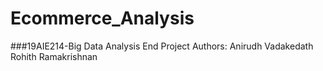 # Ecommerce_Analysis

###19AIE214-Big Data Analysis End Project
Authors:
Anirudh Vadakedath
Rohith Ramakrishnan
